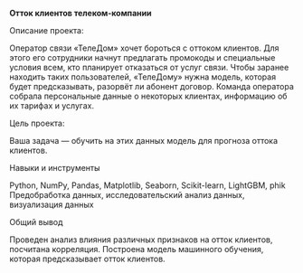 <b>Отток клиентов телеком-компании</b>

Описание проекта:

Оператор связи «ТелеДом» хочет бороться с оттоком клиентов. Для этого его сотрудники начнут предлагать промокоды и специальные условия всем, кто планирует отказаться от услуг связи. Чтобы заранее находить таких пользователей, «ТелеДому» нужна модель, которая будет предсказывать, разорвёт ли абонент договор. Команда оператора собрала персональные данные о некоторых клиентах, информацию об их тарифах и услугах. 

Цель проекта:

Ваша задача — обучить на этих данных модель для прогноза оттока клиентов.

Навыки и инструменты

Python, NumPy, Pandas, Matplotlib, Seaborn, Scikit-learn, LightGBM, phik Предобработка данных, исследовательский анализ данных, визуализация данных

Общий вывод

Проведен анализ влияния различных признаков на отток клиентов, посчитана корреляция. Построена модель машинного обучения, которая предсказывает отток клиентов.
